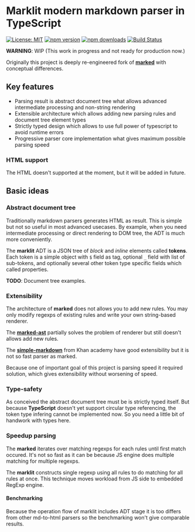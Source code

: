 # Marklit modern markdown parser in TypeScript

[![License: MIT](https://img.shields.io/badge/License-MIT-brightgreen.svg)](https://opensource.org/licenses/MIT)
[![npm version](https://badge.fury.io/js/marklit.svg)](https://badge.fury.io/js/marklit)
[![npm downloads](https://img.shields.io/npm/dm/marklit.svg)](https://www.npmjs.com/package/marklit)
[![Build Status](https://travis-ci.org/katyo/marklit.svg?branch=master)](https://travis-ci.org/katyo/marklit)

**WARNING**: WIP (This work in progress and not ready for production now.)

Originally this project is deeply re-engineered fork of __[marked]__ with conceptual differences.

## Key features

* Parsing result is abstract document tree what allows advanced intermediate processing and non-string rendering
* Extensible architecture which allows adding new parsing rules and document tree element types
* Strictly typed design which allows to use full power of typescript to avoid runtime errors
* Progressive parser core implementation what gives maximum possible parsing speed

### HTML support

The HTML doesn't supported at the moment, but it will be added in future.

## Basic ideas

### Abstract document tree

Traditionally markdown parsers generates HTML as result.
This is simple but not so useful in most advanced usecases.
By example, when you need intermediate processing or direct rendering to DOM tree, the ADT is much more conveniently.

The **marklit** ADT is a JSON tree of _block_ and _inline_ elements called **tokens**.
Each token is a simple object with `$` field as tag, optional `_` field with list of sub-tokens, and optionally several other token type specific fields which called properties.

__TODO__: Document tree examples.

### Extensibility

The architecture of **marked** does not allows you to add new rules. You may only modify regexps of existing rules and write your own string-based renderer.

The **[marked-ast]** partially solves the problem of renderer but still doesn't allows add new rules.

The **[simple-markdown]** from Khan academy have good extensibility but it is not so fast parser as marked.

Because one of important goal of this project is parsing speed it required solution, which gives extensibility without worsening of speed.

### Type-safety

As conceived the abstract document tree must be is strictly typed itself.
But because __TypeScript__ doesn't yet support circular type referencing, the token type infering cannot be implemented now.
So you need a little bit of handwork with types here.

### Speedup parsing

The __marked__ iterates over matching regexps for each rules until first match occured. It's not so fast as it can be because JS engine does multiple matching for multiple regexps.

The __marklit__ constructs single regexp using all rules to do matching for all rules at once. This technique moves workload from JS side to embedded RegExp engine.

#### Benchmarking

Because the operation flow of marklit includes ADT stage it is too differs from other md-to-html parsers so the benchmarking won't give comparable results.

[markdown]: https://www.markdownguide.org/
[marked]: https://marked.js.org/
[marked-ast]: https://github.com/pdubroy/marked-ast
[simple-markdown]: https://github.com/Khan/simple-markdown
